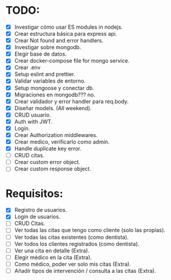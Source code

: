 # TODO:
  * [X] Investigar cómo usar ES modules in nodejs.
  * [X] Crear estructura básica para express api.
  * [X] Crear Not found and error handlers.
  * [X] Investigar sobre mongodb.
  * [X] Elegir base de datos.
  * [X] Crear docker-compose file for mongo service.
  * [X] Crear .env
  * [X] Setup eslint and prettier.
  * [X] Validar variables de entorno.
  * [X] Setup mongoose y conectar db.
  * [X] Migraciones en mongodb??? no.
  * [X] Crear validador y error handler para req.body.
  * [X] Diseñar models. (All weekend). 
  * [X] CRUD usuario.
  * [X] Auth with JWT.
  * [X] Login.
  * [X] Crear Authorization middlewares.
  * [X] Crear medico, verificarlo como admin.
  * [X] Handle duplicate key error.
  * [ ] CRUD citas.
  * [ ] Crear custom error object.
  * [ ] Crear custom response object.

# Requisitos:
  * [X] Registro de usuarios.
  * [X] Login de usuarios.
  * [ ] CRUD Citas.
  * [ ] Ver todas las citas que tengo como cliente (solo las propias).
  * [ ] Ver todas las citas existentes (como dentista).
  * [ ] Ver todos los clientes registrados (como dentista).
  * [ ] Ver una cita en detalle (Extra).
  * [ ] Elegir médico en la cita (Extra).
  * [ ] Como médico, poder ver solo mis citas (Extra).
  * [ ] Añadir tipos de intervención / consulta a las citas (Extra).